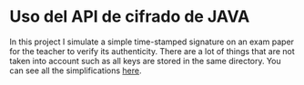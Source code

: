 # Uso del API de cifrado de JAVA

In this project I simulate a simple time-stamped signature on an exam paper for the teacher to verify its authenticity. There are a lot of things that are not taken into account such as all keys are stored in the same directory. You can see all the simplifications [here](https://github.com/Cibranix/Uso-del-API-de-cifrado-de-JAVA/blob/master/MemoriaJCA_CibranCores.pdf).
